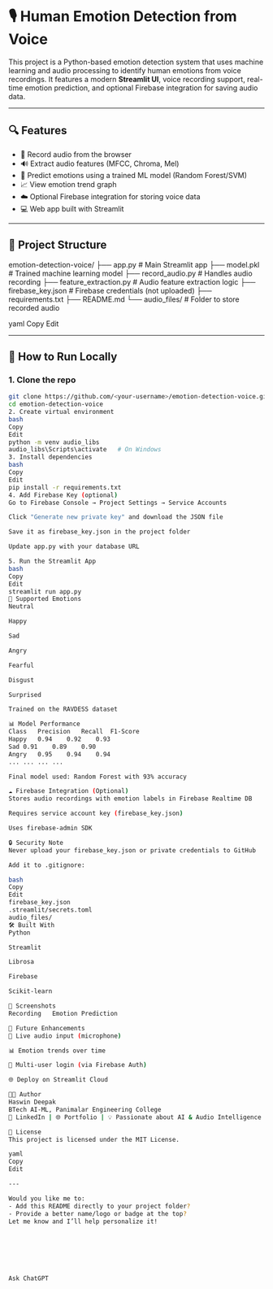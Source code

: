 # 🎙️ Human Emotion Detection from Voice

This project is a Python-based emotion detection system that uses machine learning and audio processing to identify human emotions from voice recordings. It features a modern **Streamlit UI**, voice recording support, real-time emotion prediction, and optional Firebase integration for saving audio data.

---

## 🔍 Features

- 🎤 Record audio from the browser
- 🔊 Extract audio features (MFCC, Chroma, Mel)
- 🧠 Predict emotions using a trained ML model (Random Forest/SVM)
- 📈 View emotion trend graph
- ☁️ Optional Firebase integration for storing voice data
- 💻 Web app built with Streamlit

---

## 📂 Project Structure

emotion-detection-voice/
├── app.py # Main Streamlit app
├── model.pkl # Trained machine learning model
├── record_audio.py # Handles audio recording
├── feature_extraction.py # Audio feature extraction logic
├── firebase_key.json # Firebase credentials (not uploaded)
├── requirements.txt
├── README.md
└── audio_files/ # Folder to store recorded audio

yaml
Copy
Edit

---

## 🚀 How to Run Locally

### 1. Clone the repo

```bash
git clone https://github.com/<your-username>/emotion-detection-voice.git
cd emotion-detection-voice
2. Create virtual environment
bash
Copy
Edit
python -m venv audio_libs
audio_libs\Scripts\activate   # On Windows
3. Install dependencies
bash
Copy
Edit
pip install -r requirements.txt
4. Add Firebase Key (optional)
Go to Firebase Console → Project Settings → Service Accounts

Click "Generate new private key" and download the JSON file

Save it as firebase_key.json in the project folder

Update app.py with your database URL

5. Run the Streamlit App
bash
Copy
Edit
streamlit run app.py
🧠 Supported Emotions
Neutral

Happy

Sad

Angry

Fearful

Disgust

Surprised

Trained on the RAVDESS dataset

📊 Model Performance
Class	Precision	Recall	F1-Score
Happy	0.94	0.92	0.93
Sad	0.91	0.89	0.90
Angry	0.95	0.94	0.94
...	...	...	...

Final model used: Random Forest with 93% accuracy

☁️ Firebase Integration (Optional)
Stores audio recordings with emotion labels in Firebase Realtime DB

Requires service account key (firebase_key.json)

Uses firebase-admin SDK

🔒 Security Note
Never upload your firebase_key.json or private credentials to GitHub

Add it to .gitignore:

bash
Copy
Edit
firebase_key.json
.streamlit/secrets.toml
audio_files/
🛠 Built With
Python

Streamlit

Librosa

Firebase

Scikit-learn

📸 Screenshots
Recording	Emotion Prediction

🤖 Future Enhancements
🎯 Live audio input (microphone)

📊 Emotion trends over time

📁 Multi-user login (via Firebase Auth)

🌐 Deploy on Streamlit Cloud

🧑‍💻 Author
Haswin Deepak
BTech AI-ML, Panimalar Engineering College
🔗 LinkedIn | 🌐 Portfolio | 💡 Passionate about AI & Audio Intelligence

📜 License
This project is licensed under the MIT License.

yaml
Copy
Edit

---

Would you like me to:
- Add this README directly to your project folder?
- Provide a better name/logo or badge at the top?
Let me know and I’ll help personalize it!







Ask ChatGPT
